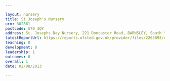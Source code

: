 ```yaml
---

layout: nursery
title: St Joseph's Nursery
urn: 302861
postcode: S70 3QY
address: St. Josephs Day Nursery, 221 Doncaster Road, BARNSLEY, South Yorkshire, S70 3QY
latestReportUrl: https://reports.ofsted.gov.uk/provider/files/2263893/urn/302861.pdf
teaching: 0
development: 0
leadership: 1
outcomes: 0
overall: 1
date: 02/08/2013

---
```

